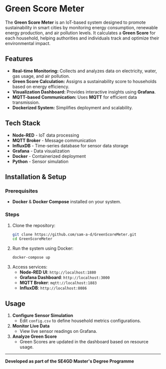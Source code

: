 # Green Score Meter

The **Green Score Meter** is an IoT-based system designed to promote sustainability in smart cities by monitoring energy consumption, renewable energy production, and air pollution levels. It calculates a **Green Score** for each household, helping authorities and individuals track and optimize their environmental impact.

## Features

- **Real-time Monitoring:** Collects and analyzes data on electricity, water, gas usage, and air pollution.
- **Green Score Calculation:** Assigns a sustainability score to households based on energy efficiency.
- **Visualization Dashboard:** Provides interactive insights using **Grafana**.
- **MQTT-based Communication:** Uses **MQTT** for efficient data transmission.
- **Dockerized System:** Simplifies deployment and scalability.

## Tech Stack

- **Node-RED** - IoT data processing
- **MQTT Broker** - Message communication
- **InfluxDB** - Time-series database for sensor data storage
- **Grafana** - Data visualization
- **Docker** - Containerized deployment
- **Python** - Sensor simulation

## Installation & Setup

### Prerequisites

- **Docker** & **Docker Compose** installed on your system.

### Steps

1. Clone the repository:
   ```sh
   git clone https://github.com/sam-a-d/GreenScoreMeter.git
   cd GreenScoreMeter
   ```
2. Run the system using Docker:
   ```sh
   docker-compose up
   ```
3. Access services:
   - **Node-RED UI**: `http://localhost:1880`
   - **Grafana Dashboard**: `http://localhost:3000`
   - **MQTT Broker**: `mqtt://localhost:1883`
   - **InfluxDB**: `http://localhost:8086`

## Usage

1. **Configure Sensor Simulation**
   - Edit `config.csv` to define household metrics configurations.
2. **Monitor Live Data**
   - View live sensor readings on Grafana.
3. **Analyze Green Score**
   - Green Scores are updated in the dashboard based on resource usage.

---
**Developed as part of the SE4GD Master's Degree Programme**
